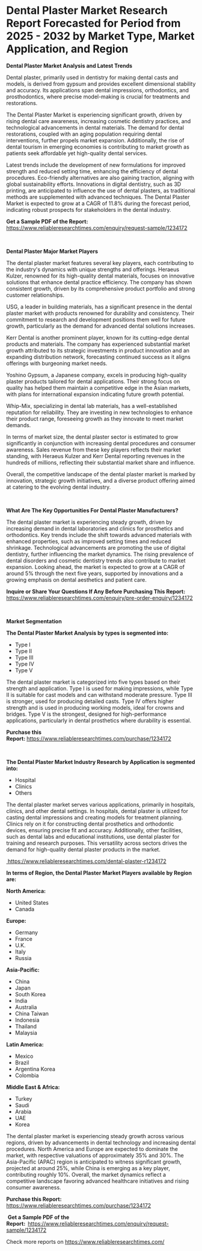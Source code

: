 <p><h1>Dental Plaster Market Research Report Forecasted for Period from 2025 -  2032 by Market Type, Market Application, and Region</h1></p><p><strong>Dental Plaster Market Analysis and Latest Trends</strong></p>
<p><p>Dental plaster, primarily used in dentistry for making dental casts and models, is derived from gypsum and provides excellent dimensional stability and accuracy. Its applications span dental impressions, orthodontics, and prosthodontics, where precise model-making is crucial for treatments and restorations.</p><p>The Dental Plaster Market is experiencing significant growth, driven by rising dental care awareness, increasing cosmetic dentistry practices, and technological advancements in dental materials. The demand for dental restorations, coupled with an aging population requiring dental interventions, further propels market expansion. Additionally, the rise of dental tourism in emerging economies is contributing to market growth as patients seek affordable yet high-quality dental services.</p><p>Latest trends include the development of new formulations for improved strength and reduced setting time, enhancing the efficiency of dental procedures. Eco-friendly alternatives are also gaining traction, aligning with global sustainability efforts. Innovations in digital dentistry, such as 3D printing, are anticipated to influence the use of dental plasters, as traditional methods are supplemented with advanced techniques. The Dental Plaster Market is expected to grow at a CAGR of 11.8% during the forecast period, indicating robust prospects for stakeholders in the dental industry.</p></p>
<p><strong>Get a Sample PDF of the Report:&nbsp;</strong> <a href="https://www.reliableresearchtimes.com/enquiry/request-sample/1234172?utm_campaign=2248&utm_medium=2&utm_source=Github&utm_content=ia&utm_term=30012025&utm_id=dental-plaster">https://www.reliableresearchtimes.com/enquiry/request-sample/1234172</a></p>
<p>&nbsp;</p>
<p><strong>Dental Plaster Major Market Players</strong></p>
<p><p>The dental plaster market features several key players, each contributing to the industry's dynamics with unique strengths and offerings. Heraeus Kulzer, renowned for its high-quality dental materials, focuses on innovative solutions that enhance dental practice efficiency. The company has shown consistent growth, driven by its comprehensive product portfolio and strong customer relationships.</p><p>USG, a leader in building materials, has a significant presence in the dental plaster market with products renowned for durability and consistency. Their commitment to research and development positions them well for future growth, particularly as the demand for advanced dental solutions increases.</p><p>Kerr Dental is another prominent player, known for its cutting-edge dental products and materials. The company has experienced substantial market growth attributed to its strategic investments in product innovation and an expanding distribution network, forecasting continued success as it aligns offerings with burgeoning market needs.</p><p>Yoshino Gypsum, a Japanese company, excels in producing high-quality plaster products tailored for dental applications. Their strong focus on quality has helped them maintain a competitive edge in the Asian markets, with plans for international expansion indicating future growth potential.</p><p>Whip-Mix, specializing in dental lab materials, has a well-established reputation for reliability. They are investing in new technologies to enhance their product range, foreseeing growth as they innovate to meet market demands.</p><p>In terms of market size, the dental plaster sector is estimated to grow significantly in conjunction with increasing dental procedures and consumer awareness. Sales revenue from these key players reflects their market standing, with Heraeus Kulzer and Kerr Dental reporting revenues in the hundreds of millions, reflecting their substantial market share and influence.</p><p>Overall, the competitive landscape of the dental plaster market is marked by innovation, strategic growth initiatives, and a diverse product offering aimed at catering to the evolving dental industry.</p></p>
<p>&nbsp;</p>
<p><strong>What Are The Key Opportunities For Dental Plaster Manufacturers?</strong></p>
<p><p>The dental plaster market is experiencing steady growth, driven by increasing demand in dental laboratories and clinics for prosthetics and orthodontics. Key trends include the shift towards advanced materials with enhanced properties, such as improved setting times and reduced shrinkage. Technological advancements are promoting the use of digital dentistry, further influencing the market dynamics. The rising prevalence of dental disorders and cosmetic dentistry trends also contribute to market expansion. Looking ahead, the market is expected to grow at a CAGR of around 5% through the next five years, supported by innovations and a growing emphasis on dental aesthetics and patient care.</p></p>
<p><strong>Inquire or Share Your Questions If Any Before Purchasing This Report:</strong> <a href="https://www.reliableresearchtimes.com/enquiry/pre-order-enquiry/1234172?utm_campaign=2248&utm_medium=2&utm_source=Github&utm_content=ia&utm_term=30012025&utm_id=dental-plaster">https://www.reliableresearchtimes.com/enquiry/pre-order-enquiry/1234172</a></p>
<p>&nbsp;</p>
<p><strong>Market Segmentation</strong></p>
<p><strong>The Dental Plaster Market Analysis by types is segmented into:</strong></p>
<p><ul><li>Type I</li><li>Type II</li><li>Type III</li><li>Type IV</li><li>Type V</li></ul></p>
<p><p>The dental plaster market is categorized into five types based on their strength and application. Type I is used for making impressions, while Type II is suitable for cast models and can withstand moderate pressure. Type III is stronger, used for producing detailed casts. Type IV offers higher strength and is used in producing working models, ideal for crowns and bridges. Type V is the strongest, designed for high-performance applications, particularly in dental prosthetics where durability is essential.</p></p>
<p><strong>Purchase this Report:&nbsp;</strong><a href="https://www.reliableresearchtimes.com/purchase/1234172?utm_campaign=2248&utm_medium=2&utm_source=Github&utm_content=ia&utm_term=30012025&utm_id=dental-plaster">https://www.reliableresearchtimes.com/purchase/1234172</a></p>
<p>&nbsp;</p>
<p><strong>The Dental Plaster Market Industry Research by Application is segmented into:</strong></p>
<p><ul><li>Hospital</li><li>Clinics</li><li>Others</li></ul></p>
<p><p>The dental plaster market serves various applications, primarily in hospitals, clinics, and other dental settings. In hospitals, dental plaster is utilized for casting dental impressions and creating models for treatment planning. Clinics rely on it for constructing dental prosthetics and orthodontic devices, ensuring precise fit and accuracy. Additionally, other facilities, such as dental labs and educational institutions, use dental plaster for training and research purposes. This versatility across sectors drives the demand for high-quality dental plaster products in the market.</p></p>
<p><a href="https://www.reliableresearchtimes.com/dental-plaster-r1234172?utm_campaign=2248&utm_medium=2&utm_source=Github&utm_content=ia&utm_term=30012025&utm_id=dental-plaster">&nbsp;https://www.reliableresearchtimes.com/dental-plaster-r1234172</a></p>
<p><strong>In terms of Region, the Dental Plaster Market Players available by Region are:</strong></p>
<p>
    <p> <strong> North America: </strong>
        <ul>
            <li>United States</li>
            <li>Canada</li>
        </ul>
        </p> 
    <p> <strong> Europe: </strong>
        <ul>
            <li>Germany</li>
            <li>France</li>
            <li>U.K.</li>
            <li>Italy</li>
            <li>Russia</li>
        </ul>
        </p> 
    <p> <strong> Asia-Pacific: </strong>
        <ul>
            <li>China</li>
            <li>Japan</li>
            <li>South Korea</li>
            <li>India</li>
            <li>Australia</li>
            <li>China Taiwan</li>
            <li>Indonesia</li>
            <li>Thailand</li>
            <li>Malaysia</li>
        </ul>
        </p> 
    <p> <strong> Latin America: </strong>
        <ul>
            <li>Mexico</li>
            <li>Brazil</li>
            <li>Argentina Korea</li>
            <li>Colombia</li>
        </ul>
        </p> 
    <p> <strong> Middle East & Africa: </strong>
        <ul>
            <li>Turkey</li>
            <li>Saudi</li>
            <li>Arabia</li>
            <li>UAE</li>
            <li>Korea</li>
        </ul>
    </p>
    </p>
<p><p>The dental plaster market is experiencing steady growth across various regions, driven by advancements in dental technology and increasing dental procedures. North America and Europe are expected to dominate the market, with respective valuations of approximately 35% and 30%. The Asia-Pacific (APAC) region is anticipated to witness significant growth, projected at around 25%, while China is emerging as a key player, contributing roughly 10%. Overall, the market dynamics reflect a competitive landscape favoring advanced healthcare initiatives and rising consumer awareness.</p></p>
<p><strong>Purchase this Report: </strong><a href="https://www.reliableresearchtimes.com/purchase/1234172?utm_campaign=2248&utm_medium=2&utm_source=Github&utm_content=ia&utm_term=30012025&utm_id=dental-plaster">https://www.reliableresearchtimes.com/purchase/1234172</a></p>
<p>&nbsp;<strong>Get a Sample PDF of the Report:&nbsp;&nbsp;</strong><a href="https://www.reliableresearchtimes.com/enquiry/request-sample/1234172?utm_campaign=2248&utm_medium=2&utm_source=Github&utm_content=ia&utm_term=30012025&utm_id=dental-plaster">https://www.reliableresearchtimes.com/enquiry/request-sample/1234172</a></p>
<p><strong></strong></p>
<p>Check more reports on <a href="https://www.reliableresearchtimes.com/?utm_campaign=2248&utm_medium=2&utm_source=Github&utm_content=ia&utm_term=30012025&utm_id=dental-plaster">https://www.reliableresearchtimes.com/</a></p>